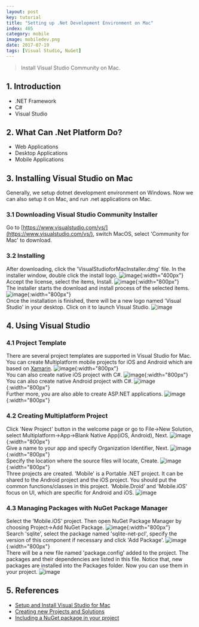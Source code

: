 ```yaml
---
layout: post
key: tutorial
title: "Setting up .Net Development Environment on Mac"
index: 405
category: mobile
image: mobiledev.png
date: 2017-07-19
tags: [Visual Studio, NuGet]
---
```


> Install Visual Studio Community on Mac.

## 1. Introduction
* .NET Framework
* C#
* Visual Studio

## 2. What Can .Net Platform Do?
* Web Applications
* Desktop Applications
* Mobile Applications

## 3. Installing Visual Studio on Mac
Generally, we setup dotnet development environment on Windows. Now we can also setup it on Mac, and run .net applications on Mac.
### 3.1 Downloading Visual Studio Community Installer
Go to [https://www.visualstudio.com/vs/](https://www.visualstudio.com/vs/), switch MacOS, select 'Community for Mac' to download.
### 3.2 Installing
After downloading, click the 'VisualStudioforMacInstaller.dmg' file. In the installer window, double click the install logo.
![image](/public/posts/2017-07-19/install_vs.png){:width="400px"}  
Accept the license, select the items, Install.
![image](/public/posts/2017-07-19/install_components.png){:width="800px"}  
The installer starts the download and install process of the selected items.
![image](/public/posts/2017-07-19/install_downloading.png){:width="800px"}  
Once the installation is finished, there will be a new logo named 'Visual Studio' in your desktop. Click on it to launch Visual Studio.
![image](/public/posts/2017-07-19/visualstudio_workspace.png)

## 4. Using Visual Studio
### 4.1 Project Template
There are several project templates are supported in Visual Studio for Mac.  
You can create Multiplatform mobile projects for iOS and Android which are based on [Xamarin](https://www.xamarin.com/).
![image](/public/posts/2017-07-19/project_multiplatform.png){:width="800px"}  
You can also create native iOS project with C#.
![image](/public/posts/2017-07-19/project_ios.png){:width="800px"}  
You can also create native Android project with C#.
![image](/public/posts/2017-07-19/project_android.png){:width="800px"}  
Further more, you are also able to create ASP.NET applications.
![image](/public/posts/2017-07-19/project_aspnet.png){:width="800px"}  
### 4.2 Creating Multiplatform Project
Click 'New Project' button in the welcome page or go to File->New Solution, select Multiplatform->App->Blank Native App(iOS, Android), Next.
![image](/public/posts/2017-07-19/newproject_native.png){:width="800px"}  
Give a name to your app and specify Organization Identifier, Next.
![image](/public/posts/2017-07-19/newproject_appname.png){:width="800px"}  
Specify the location where the source files will locate, Create.
![image](/public/posts/2017-07-19/newproject_location.png){:width="800px"}  
Three projects are created. 'Mobile' is a Portable .NET project. It can be shared to the Android project and the iOS project. You should put the common functions/classes in this project. 'Mobile.Droid' and 'Mobile.iOS' focus on UI, which are specific for Android and iOS.
![image](/public/posts/2017-07-19/newproject_finish.png)
### 4.3 Managing Packages with NuGet Package Manager
Select the 'Mobile.iOS' project. Then open NuGet Package Manager by choosing Project->Add NuGet Package.
![image](/public/posts/2017-07-19/package_add.png){:width="800px"}  
Search 'sqlite', select the package named 'sqlite-net-pcl', specify the version of this component if necessary and click 'Add Package'.
![image](/public/posts/2017-07-19/package_sqlite.png){:width="800px"}  
There will be a new file named 'package.config' added to the project. The packages and their dependencies are listed in this file. Notice that, new packages are installed into the Packages folder. Now you can use them in your project.
![image](/public/posts/2017-07-19/package_config.png)

## 5. References
* [Setup and Install Visual Studio for Mac](https://docs.microsoft.com/en-us/visualstudio/mac/installation)
* [Creating new Projects and Solutions](https://docs.microsoft.com/en-us/visualstudio/mac/create-new-projects)
* [Including a NuGet package in your project](https://docs.microsoft.com/en-us/visualstudio/mac/nuget-walkthrough)
